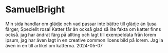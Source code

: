 # SamuelBright
Min sida handlar om glädje och vad passar inte bättre till glädje än ljusa färger, Speciellt rosa! Katter får än också glad så lite fakta om katter finns också.
jag har ändrat färg på allting och lagt till exempeldata från lorem ipsum, jag har även lagt in en creative common licens bild på lorem.
Jag la även in en till artikel om katterna.
2024-05-07
